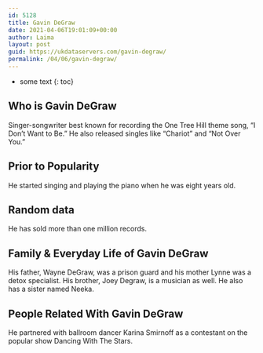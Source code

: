 ```yaml
---
id: 5128
title: Gavin DeGraw
date: 2021-04-06T19:01:09+00:00
author: Laima
layout: post
guid: https://ukdataservers.com/gavin-degraw/
permalink: /04/06/gavin-degraw/
---
```


* some text
{: toc}


## Who is Gavin DeGraw
                  
                  
                  
Singer-songwriter best known for recording the One Tree Hill theme song, &#8220;I Don&#8217;t Want to Be.&#8221; He also released singles like &#8220;Chariot&#8221; and &#8220;Not Over You.&#8221;
                  
              
            
              
            
                
                
                
## Prior to Popularity
                  
                  
                  
He started singing and playing the piano when he was eight years old.
                  
              
            
              
            
                
                
                
## Random data
                  
                  
                  
He has sold more than one million records.
                  
              
            
              
            
                
                
                
## Family & Everyday Life of Gavin DeGraw
                  
                  
                  
His father, Wayne DeGraw, was a prison guard and his mother Lynne was a detox specialist. His brother, Joey Degraw, is a musician as well. He also has a sister named Neeka. 
                  
              
            
              
            
                
                
                
## People Related With Gavin DeGraw
                  
                  
                  
He partnered with ballroom dancer Karina Smirnoff as a contestant on the popular show Dancing With The Stars.
                  
              
            
              
            
                
              
            
              
              
            
            
              
            
          
          
          